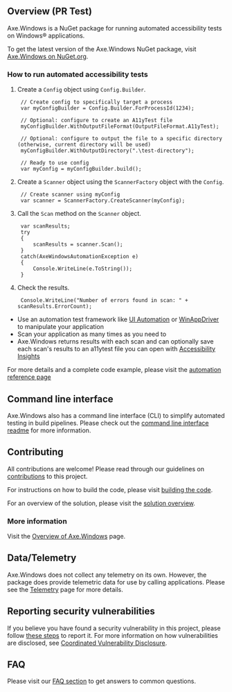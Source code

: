 <!-- Copyright (c) Microsoft Corporation. All rights reserved.
     Licensed under the MIT License. -->

## Overview (PR Test)

Axe.Windows is a NuGet package for running automated accessibility tests on Windows® applications.

To get the latest version of the Axe.Windows NuGet package, visit
[Axe.Windows on NuGet.org](https://www.nuget.org/packages/Axe.Windows/).

### How to run automated accessibility tests

1. Create a `Config` object using `Config.Builder`.

        // Create config to specifically target a process
        var myConfigBuilder = Config.Builder.ForProcessId(1234);

        // Optional: configure to create an A11yTest file
        myConfigBuilder.WithOutputFileFormat(OutputFileFormat.A11yTest);

        // Optional: configure to output the file to a specific directory (otherwise, current directory will be used)
        myConfigBuilder.WithOutputDirectory(".\test-directory");

        // Ready to use config
        var myConfig = myConfigBuilder.build();

2. Create a `Scanner` object using the `ScannerFactory` object with the `Config`.

        // Create scanner using myConfig
        var scanner = ScannerFactory.CreateScanner(myConfig);

3. Call  the `Scan` method on the `Scanner` object.

        var scanResults;
        try
        {
            scanResults = scanner.Scan();
        }
        catch(AxeWindowsAutomationException e)
        {
            Console.WriteLine(e.ToString());
        }

4. Check the results.

        Console.WriteLine("Number of errors found in scan: " + scanResults.ErrorCount);


- Use an automation test framework like [UI Automation](https://docs.microsoft.com/en-us/dotnet/framework/ui-automation/ui-automation-overview) or [WinAppDriver](https://github.com/microsoft/WinAppDriver) to manipulate your application
- Scan your application as many times as you need to
- Axe.Windows returns results with each scan and can optionally save each scan's results to an a11ytest file you can open with [Accessibility Insights](https://accessibilityinsights.io/docs/en/windows/overview)


For more details and a complete code example, please visit the [automation reference page](./docs/AutomationReference.md)

## Command line interface

Axe.Windows also has a command line interface (CLI) to simplify automated testing in build pipelines. Please check out the
[command line interface readme](./src/CLI/README.MD)
for more information.

## Contributing

All contributions are welcome! Please read through our guidelines on [contributions](./Contributing.md) to this project.

For instructions on how to build the code, please visit [building the code](./docs/BuildingTheCode.md).

For an overview of the solution, please visit the [solution overview](./docs/solution.md).

### More information

Visit the [Overview of Axe.Windows](./docs/Overview.md) page.

## Data/Telemetry

Axe.Windows does not collect any telemetry on its own. However, the package does provide telemetric data for use by calling applications. 
Please see the [Telemetry](./docs/Telemetry.md) page for more details.

## Reporting security vulnerabilities
If you believe you have found a security vulnerability in this project, please follow [these steps](https://technet.microsoft.com/en-us/security/ff852094.aspx) to report it. For more information on how vulnerabilities are disclosed, see [Coordinated Vulnerability Disclosure](https://technet.microsoft.com/en-us/security/dn467923).

## FAQ
Please visit our [FAQ section](./docs/FAQ.md) to get answers to common questions.
